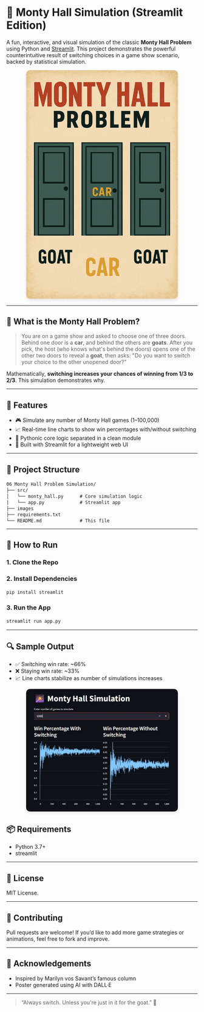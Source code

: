 # 🎲 Monty Hall Simulation (Streamlit Edition)

A fun, interactive, and visual simulation of the classic **Monty Hall Problem** using Python and [Streamlit](https://streamlit.io/). This project demonstrates the powerful counterintuitive result of switching choices in a game show scenario, backed by statistical simulation.

<div align="center">
  <img src="images/img2.png" alt="Monty Hall Poster" width="400" style="border-radius: 10px; box-shadow: 0 4px 8px rgba(0,0,0,0.1);" />
</div>


---

## 📌 What is the Monty Hall Problem?

> You are on a game show and asked to choose one of three doors. Behind one door is a **car**, and behind the others are **goats**. After you pick, the host (who knows what's behind the doors) opens one of the other two doors to reveal a **goat**, then asks: "Do you want to switch your choice to the other unopened door?"

Mathematically, **switching increases your chances of winning from 1/3 to 2/3**. This simulation demonstrates why.

---

## 🧠 Features

- 🎮 Simulate any number of Monty Hall games (1–100,000)
- 📈 Real-time line charts to show win percentages with/without switching
- 🐐 Pythonic core logic separated in a clean module
- 🚀 Built with Streamlit for a lightweight web UI

---

## 📁 Project Structure

```
06 Monty Hall Problem Simulation/
├── src/
│   └── monty_hall.py      # Core simulation logic
|   └── app.py             # Streamlit app
├── images
├── requirements.txt
└── README.md              # This file
```

---

## 🚀 How to Run

### 1. Clone the Repo

### 2. Install Dependencies
```bash
pip install streamlit
```

### 3. Run the App
```bash
streamlit run app.py
```

---

## 🔍 Sample Output

- ✅ Switching win rate: ~66%
- ❌ Staying win rate: ~33%
- 📈 Line charts stabilize as number of simulations increases

<div align="center">
  <img src="images/img1.jpg" alt="Monty Hall Poster" width="400" style="border-radius: 10px; box-shadow: 0 4px 8px rgba(0,0,0,0.1);" />
</div>


## 📦 Requirements
- Python 3.7+
- streamlit

---

## 📌 License
MIT License.

---

## 🤝 Contributing
Pull requests are welcome! If you’d like to add more game strategies or animations, feel free to fork and improve.

---

## 🙌 Acknowledgements
- Inspired by Marilyn vos Savant’s famous column
- Poster generated using AI with DALL·E

---

> “Always switch. Unless you're just in it for the goat.” 🐐
